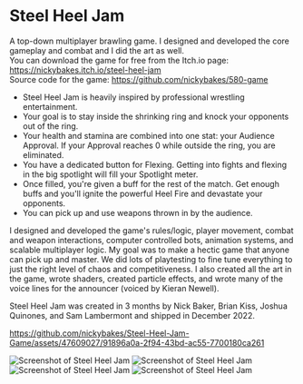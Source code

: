 # Steel Heel Jam
A top-down multiplayer brawling game. I designed and developed the core gameplay and combat and I did the art as well. \
You can download the game for free from the Itch.io page: https://nickybakes.itch.io/steel-heel-jam \
Source code for the game: https://github.com/nickybakes/580-game

- Steel Heel Jam is heavily inspired by professional wrestling entertainment.
- Your goal is to stay inside the shrinking ring and knock your opponents out of the ring.
- Your health and stamina are combined into one stat: your Audience Approval. If your Approval reaches 0 while outside the ring, you are eliminated.
- You have a dedicated button for Flexing. Getting into fights and flexing in the big spotlight will fill your Spotlight meter.
- Once filled, you're given a buff for the rest of the match. Get enough buffs and you'll ignite the powerful Heel Fire and devastate your opponents.
- You can pick up and use weapons thrown in by the audience.

I designed and developed the game's rules/logic, player movement, combat and weapon interactions, computer controlled bots, animation systems, and scalable multiplayer logic. My goal was to make a hectic game that anyone can pick up and master. We did lots of playtesting to fine tune everything to just the right level of chaos and competitiveness. I also created all the art in the game, wrote shaders, created particle effects, and wrote many of the voice lines for the announcer (voiced by Kieran Newell).

Steel Heel Jam was created in 3 months by Nick Baker, Brian Kiss, Joshua Quinones, and Sam Lambermont and shipped in December 2022.

https://github.com/nickybakes/Steel-Heel-Jam-Game/assets/47609027/91896a0a-2f94-43bd-ac55-7700180ca261

![Screenshot of Steel Heel Jam](https://img.itch.zone/aW1hZ2UvMTg1ODY1NS8xMDkxNzM1NS5wbmc=/original/JF5pef.png)
![Screenshot of Steel Heel Jam](https://img.itch.zone/aW1hZ2UvMTg1ODY1NS8xMDkxNzM1OS5qcGc=/original/6kV0%2Bn.jpg)
![Screenshot of Steel Heel Jam](https://img.itch.zone/aW1hZ2UvMTg1ODY1NS8xMDkxNzM1Ni5wbmc=/original/52RgnI.png)
![Screenshot of Steel Heel Jam](https://img.itch.zone/aW1hZ2UvMTg1ODY1NS8xMDkxNzM1Ny5wbmc=/original/0Zdi6I.png)
